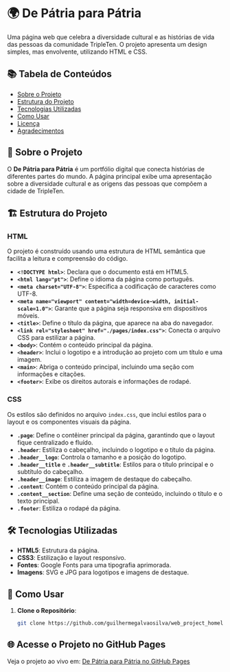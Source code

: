 # 🌍 De Pátria para Pátria

Uma página web que celebra a diversidade cultural e as histórias de vida das pessoas da comunidade TripleTen. O projeto apresenta um design simples, mas envolvente, utilizando HTML e CSS.

## 📚 Tabela de Conteúdos
- [Sobre o Projeto](#sobre-o-projeto)
- [Estrutura do Projeto](#estrutura-do-projeto)
- [Tecnologias Utilizadas](#tecnologias-utilizadas)
- [Como Usar](#como-usar)
- [Licença](#licença)
- [Agradecimentos](#agradecimentos)

## 🌟 Sobre o Projeto
O **De Pátria para Pátria** é um portfólio digital que conecta histórias de diferentes partes do mundo. A página principal exibe uma apresentação sobre a diversidade cultural e as origens das pessoas que compõem a cidade de TripleTen.

## 🏗 Estrutura do Projeto

### HTML
O projeto é construído usando uma estrutura de HTML semântica que facilita a leitura e compreensão do código.

- **`<!DOCTYPE html>`**: Declara que o documento está em HTML5.
- **`<html lang="pt">`**: Define o idioma da página como português.
- **`<meta charset="UTF-8">`**: Especifica a codificação de caracteres como UTF-8.
- **`<meta name="viewport" content="width=device-width, initial-scale=1.0">`**: Garante que a página seja responsiva em dispositivos móveis.
- **`<title>`**: Define o título da página, que aparece na aba do navegador.
- **`<link rel="stylesheet" href="./pages/index.css">`**: Conecta o arquivo CSS para estilizar a página.
- **`<body>`**: Contém o conteúdo principal da página.
- **`<header>`**: Inclui o logotipo e a introdução ao projeto com um título e uma imagem.
- **`<main>`**: Abriga o conteúdo principal, incluindo uma seção com informações e citações.
- **`<footer>`**: Exibe os direitos autorais e informações de rodapé.

### CSS
Os estilos são definidos no arquivo `index.css`, que inclui estilos para o layout e os componentes visuais da página.

- **`.page`**: Define o contêiner principal da página, garantindo que o layout fique centralizado e fluído.
- **`.header`**: Estiliza o cabeçalho, incluindo o logotipo e o título da página.
- **`.header__logo`**: Controla o tamanho e a posição do logotipo.
- **`.header__title`** e **`.header__subtitle`**: Estilos para o título principal e o subtítulo do cabeçalho.
- **`.header__image`**: Estiliza a imagem de destaque do cabeçalho.
- **`.content`**: Contém o conteúdo principal da página.
- **`.content__section`**: Define uma seção de conteúdo, incluindo o título e o texto principal.
- **`.footer`**: Estiliza o rodapé da página.

## 🛠️ Tecnologias Utilizadas
- **HTML5**: Estrutura da página.
- **CSS3**: Estilização e layout responsivo.
- **Fontes**: Google Fonts para uma tipografia aprimorada.
- **Imagens**: SVG e JPG para logotipos e imagens de destaque.

## 🚀 Como Usar

1. **Clone o Repositório**:
   ```bash
   git clone https://github.com/guilhermegalvaosilva/web_project_homeland.git

 ## 🌐 Acesse o Projeto no GitHub Pages
Veja o projeto ao vivo em: [De Pátria para Pátria no GitHub Pages](https://guilhermegalvaosilva.github.io/web_project_homeland/)

   
